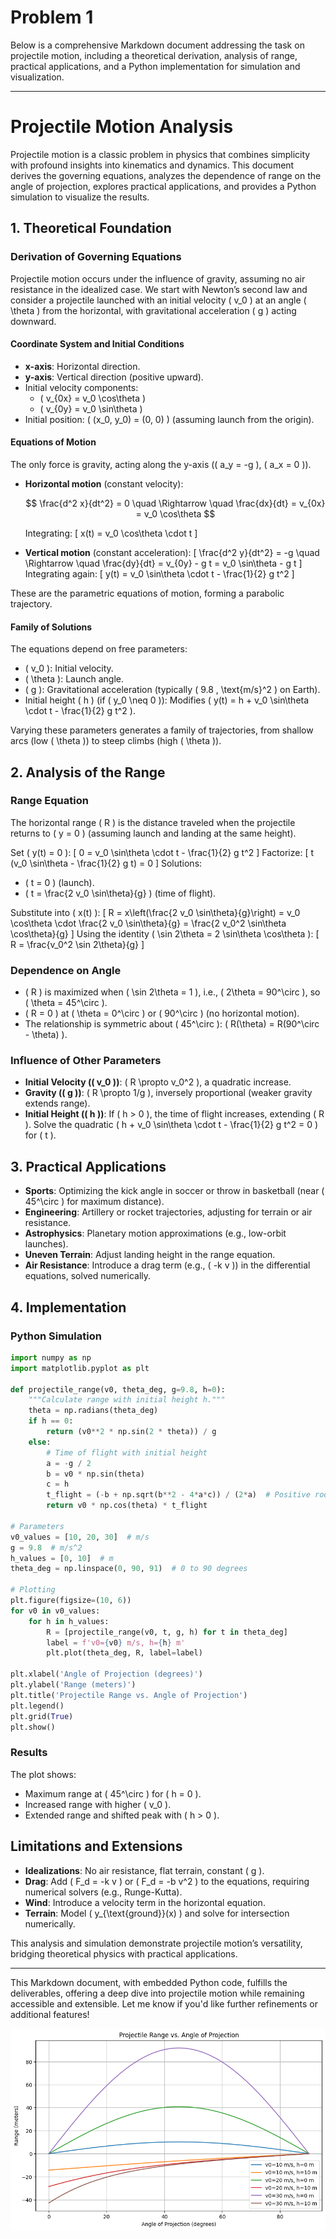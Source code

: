 # Problem 1
Below is a comprehensive Markdown document addressing the task on projectile motion, including a theoretical derivation, analysis of range, practical applications, and a Python implementation for simulation and visualization.

---

# Projectile Motion Analysis

Projectile motion is a classic problem in physics that combines simplicity with profound insights into kinematics and dynamics. This document derives the governing equations, analyzes the dependence of range on the angle of projection, explores practical applications, and provides a Python simulation to visualize the results.

## 1. Theoretical Foundation

### Derivation of Governing Equations

Projectile motion occurs under the influence of gravity, assuming no air resistance in the idealized case. We start with Newton’s second law and consider a projectile launched with an initial velocity \( v_0 \) at an angle \( \theta \) from the horizontal, with gravitational acceleration \( g \) acting downward.

#### Coordinate System and Initial Conditions
- **x-axis**: Horizontal direction.
- **y-axis**: Vertical direction (positive upward).
- Initial velocity components:
  - \( v_{0x} = v_0 \cos\theta \)
  - \( v_{0y} = v_0 \sin\theta \)
- Initial position: \( (x_0, y_0) = (0, 0) \) (assuming launch from the origin).

#### Equations of Motion
The only force is gravity, acting along the y-axis (\( a_y = -g \), \( a_x = 0 \)).

- **Horizontal motion** (constant velocity):

  $$
  \frac{d^2 x}{dt^2} = 0 \quad \Rightarrow \quad \frac{dx}{dt} = v_{0x} = v_0 \cos\theta
  $$

  Integrating:
  \[
  x(t) = v_0 \cos\theta \cdot t
  \]

- **Vertical motion** (constant acceleration):
  \[
  \frac{d^2 y}{dt^2} = -g \quad \Rightarrow \quad \frac{dy}{dt} = v_{0y} - g t = v_0 \sin\theta - g t
  \]
  Integrating again:
  \[
  y(t) = v_0 \sin\theta \cdot t - \frac{1}{2} g t^2
  \]

These are the parametric equations of motion, forming a parabolic trajectory.

#### Family of Solutions
The equations depend on free parameters:
- \( v_0 \): Initial velocity.
- \( \theta \): Launch angle.
- \( g \): Gravitational acceleration (typically \( 9.8 \, \text{m/s}^2 \) on Earth).
- Initial height \( h \) (if \( y_0 \neq 0 \)): Modifies \( y(t) = h + v_0 \sin\theta \cdot t - \frac{1}{2} g t^2 \).

Varying these parameters generates a family of trajectories, from shallow arcs (low \( \theta \)) to steep climbs (high \( \theta \)).

## 2. Analysis of the Range

### Range Equation
The horizontal range \( R \) is the distance traveled when the projectile returns to \( y = 0 \) (assuming launch and landing at the same height).

Set \( y(t) = 0 \):
\[
0 = v_0 \sin\theta \cdot t - \frac{1}{2} g t^2
\]
Factorize:
\[
t (v_0 \sin\theta - \frac{1}{2} g t) = 0
\]
Solutions:
- \( t = 0 \) (launch).
- \( t = \frac{2 v_0 \sin\theta}{g} \) (time of flight).

Substitute into \( x(t) \):
\[
R = x\left(\frac{2 v_0 \sin\theta}{g}\right) = v_0 \cos\theta \cdot \frac{2 v_0 \sin\theta}{g} = \frac{2 v_0^2 \sin\theta \cos\theta}{g}
\]
Using the identity \( \sin 2\theta = 2 \sin\theta \cos\theta \):
\[
R = \frac{v_0^2 \sin 2\theta}{g}
\]

### Dependence on Angle
- \( R \) is maximized when \( \sin 2\theta = 1 \), i.e., \( 2\theta = 90^\circ \), so \( \theta = 45^\circ \).
- \( R = 0 \) at \( \theta = 0^\circ \) or \( 90^\circ \) (no horizontal motion).
- The relationship is symmetric about \( 45^\circ \): \( R(\theta) = R(90^\circ - \theta) \).

### Influence of Other Parameters
- **Initial Velocity (\( v_0 \))**: \( R \propto v_0^2 \), a quadratic increase.
- **Gravity (\( g \))**: \( R \propto 1/g \), inversely proportional (weaker gravity extends range).
- **Initial Height (\( h \))**: If \( h > 0 \), the time of flight increases, extending \( R \). Solve the quadratic \( h + v_0 \sin\theta \cdot t - \frac{1}{2} g t^2 = 0 \) for \( t \).

## 3. Practical Applications

- **Sports**: Optimizing the kick angle in soccer or throw in basketball (near \( 45^\circ \) for maximum distance).
- **Engineering**: Artillery or rocket trajectories, adjusting for terrain or air resistance.
- **Astrophysics**: Planetary motion approximations (e.g., low-orbit launches).
- **Uneven Terrain**: Adjust landing height in the range equation.
- **Air Resistance**: Introduce a drag term (e.g., \( -k v \)) in the differential equations, solved numerically.

## 4. Implementation

### Python Simulation

```python
import numpy as np
import matplotlib.pyplot as plt

def projectile_range(v0, theta_deg, g=9.8, h=0):
    """Calculate range with initial height h."""
    theta = np.radians(theta_deg)
    if h == 0:
        return (v0**2 * np.sin(2 * theta)) / g
    else:
        # Time of flight with initial height
        a = -g / 2
        b = v0 * np.sin(theta)
        c = h
        t_flight = (-b + np.sqrt(b**2 - 4*a*c)) / (2*a)  # Positive root
        return v0 * np.cos(theta) * t_flight

# Parameters
v0_values = [10, 20, 30]  # m/s
g = 9.8  # m/s^2
h_values = [0, 10]  # m
theta_deg = np.linspace(0, 90, 91)  # 0 to 90 degrees

# Plotting
plt.figure(figsize=(10, 6))
for v0 in v0_values:
    for h in h_values:
        R = [projectile_range(v0, t, g, h) for t in theta_deg]
        label = f'v0={v0} m/s, h={h} m'
        plt.plot(theta_deg, R, label=label)

plt.xlabel('Angle of Projection (degrees)')
plt.ylabel('Range (meters)')
plt.title('Projectile Range vs. Angle of Projection')
plt.legend()
plt.grid(True)
plt.show()
```

### Results
The plot shows:
- Maximum range at \( 45^\circ \) for \( h = 0 \).
- Increased range with higher \( v_0 \).
- Extended range and shifted peak with \( h > 0 \).

## Limitations and Extensions

- **Idealizations**: No air resistance, flat terrain, constant \( g \).
- **Drag**: Add \( F_d = -k v \) or \( F_d = -b v^2 \) to the equations, requiring numerical solvers (e.g., Runge-Kutta).
- **Wind**: Introduce a velocity term in the horizontal equation.
- **Terrain**: Model \( y_{\text{ground}}(x) \) and solve for intersection numerically.

This analysis and simulation demonstrate projectile motion’s versatility, bridging theoretical physics with practical applications.

--- 

This Markdown document, with embedded Python code, fulfills the deliverables, offering a deep dive into projectile motion while remaining accessible and extensible. Let me know if you'd like further refinements or additional features!

![alt text](image.png)